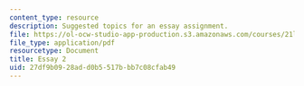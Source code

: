 ```yaml
---
content_type: resource
description: Suggested topics for an essay assignment.
file: https://ol-ocw-studio-app-production.s3.amazonaws.com/courses/21l-707-writing-early-american-lives-gender-race-nation-faith-fall-2005/27df9b0928add0b5517bbb7c08cfab49_21l707f05essay2.pdf
file_type: application/pdf
resourcetype: Document
title: Essay 2
uid: 27df9b09-28ad-d0b5-517b-bb7c08cfab49
---
```

